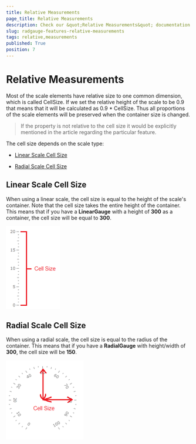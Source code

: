```yaml
---
title: Relative Measurements
page_title: Relative Measurements
description: Check our &quot;Relative Measurements&quot; documentation article for the RadGauge {{ site.framework_name }} control.
slug: radgauge-features-relative-measurements
tags: relative,measurements
published: True
position: 7
---
```


# Relative Measurements

Most of the scale elements have relative size to one common dimension, which is called CellSize. If we set the relative height of the scale to be 0.9 that means that it will be calculated as 0.9 * CellSize. Thus all proportions of the scale elements will be preserved when the container size is changed.

>If the property is not relative to the cell size it would be explicitly mentioned in the article regarding the particular feature.

The cell size depends on the scale type:

* [Linear Scale Cell Size](#linear-scale-cell-size)

* [Radial Scale Cell Size](#radial-scale-cell-size)

## Linear Scale Cell Size

When using a linear scale, the cell size is equal to the height of the scale's container. Note that the cell size takes the entire height of the container. This means that if you have a __LinearGauge__ with a height of __300__ as a container, the cell size will be equal to __300__.

![](images/RadGauge_Features_RelativeMeasurements_01.png)

## Radial Scale Cell Size

When using a radial scale, the cell size is equal to the radius of the container. This means that if you have a __RadialGauge__ with height/width of __300__, the cell size will be __150__.

![](images/RadGauge_Features_RelativeMeasurements_02.png)

